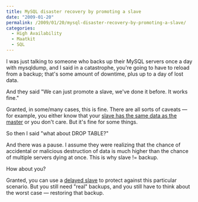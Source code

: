 ```yaml
---
title: MySQL disaster recovery by promoting a slave
date: "2009-01-20"
permalink: /2009/01/20/mysql-disaster-recovery-by-promoting-a-slave/
categories:
  - High Availability
  - Maatkit
  - SQL
---
```

I was just talking to someone who backs up their MySQL servers once a day with mysqldump, and I said in a catastrophe, you're going to have to reload from a backup; that's some amount of downtime, plus up to a day of lost data.

And they said "We can just promote a slave, we've done it before. It works fine."

Granted, in some/many cases, this is fine. There are all sorts of caveats &#8212; for example, you either know that your [slave has the same data as the master][1] or you don't care. But it's fine for some things.

So then I said "what about DROP TABLE?"

And there was a pause. I assume they were realizing that the chance of accidental or malicious destruction of data is much higher than the chance of multiple servers dying at once. This is why slave != backup.

How about you?

Granted, you can use a [delayed slave][2] to protect against this particular scenario. But you still need "real" backups, and you still have to think about the worst case &#8212; restoring that backup.

 [1]: http://www.maatkit.org/doc/mk-table-checksum.html
 [2]: http://www.maatkit.org/doc/mk-slave-delay.html
